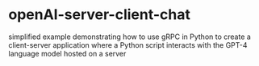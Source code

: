 # openAI-server-client-chat
  simplified example demonstrating how to use gRPC in Python to create a client-server application where a Python script interacts with the GPT-4 language model hosted on a server
